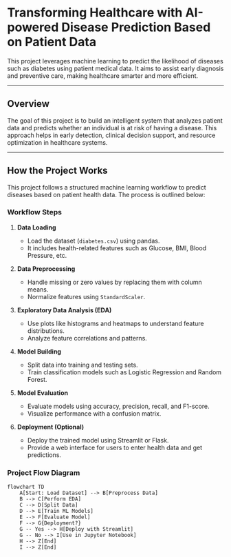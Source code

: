 # Transforming Healthcare with AI-powered Disease Prediction Based on Patient Data

This project leverages machine learning to predict the likelihood of diseases such as diabetes using patient medical data. It aims to assist early diagnosis and preventive care, making healthcare smarter and more efficient.

---

## Overview

The goal of this project is to build an intelligent system that analyzes patient data and predicts whether an individual is at risk of having a disease. This approach helps in early detection, clinical decision support, and resource optimization in healthcare systems.

---

## How the Project Works

This project follows a structured machine learning workflow to predict diseases based on patient health data. The process is outlined below:

### Workflow Steps

1. **Data Loading**
   - Load the dataset (`diabetes.csv`) using pandas.
   - It includes health-related features such as Glucose, BMI, Blood Pressure, etc.

2. **Data Preprocessing**
   - Handle missing or zero values by replacing them with column means.
   - Normalize features using `StandardScaler`.

3. **Exploratory Data Analysis (EDA)**
   - Use plots like histograms and heatmaps to understand feature distributions.
   - Analyze feature correlations and patterns.

4. **Model Building**
   - Split data into training and testing sets.
   - Train classification models such as Logistic Regression and Random Forest.

5. **Model Evaluation**
   - Evaluate models using accuracy, precision, recall, and F1-score.
   - Visualize performance with a confusion matrix.

6. **Deployment (Optional)**
   - Deploy the trained model using Streamlit or Flask.
   - Provide a web interface for users to enter health data and get predictions.

### Project Flow Diagram

```mermaid
flowchart TD
    A[Start: Load Dataset] --> B[Preprocess Data]
    B --> C[Perform EDA]
    C --> D[Split Data]
    D --> E[Train ML Models]
    E --> F[Evaluate Model]
    F --> G{Deployment?}
    G -- Yes --> H[Deploy with Streamlit]
    G -- No --> I[Use in Jupyter Notebook]
    H --> Z[End]
    I --> Z[End]
